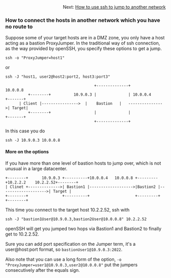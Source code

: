 <div style="text-align: right;">Next: <a href="">How to use ssh to jump to another network</a></div>

### How to connect the hosts in another network which you have no route to

Suppose some of your target hosts are in a DMZ zone, you only have a host acting as a bastion
ProxyJumper. In the traditional way of ssh connection, as the way provided by openSSH, you specify
these options to get a jump.

`ssh -o "ProxyJumper=host1"`

or

`ssh -J "host1, user2@host2:port2, host3:port3"`


```
                                       +--------------+              10.0.0.8
          +--------+          10.9.0.3 |              | 10.0.0.4          +-------+
	  | Client |---------------->  |    Bastion   |	  --------------->| Target|
          +--------+                   |              |                   +-------+
                                       +--------------+                          
```

In this case you do

`ssh -J 10.9.0.3 10.0.0.8`

#### More on the options

If you have more than one level of bastion hosts to jump over, which is not unusual in a large
datacenter.

```
+--------+      10.9.0.3 +----------+10.0.0.4   10.0.0.8 +---------+10.2.2.2    10.2.2.52+--------+
| Clinet +-------------->| Bastion1 |------------------->|Bastion2 |-------------------->| Target |
+--------+               +----------+                    +---------+                     +--------+
```

This time you connect to the target host 10.2.2.52, ssh with

`ssh -J "bastion1User@10.9.0.3,bastion2User@10.0.0.8" 10.2.2.52`

openSSH will get you jumped two hops via Bastion1 and Bastion2 to finally get to 10.2.2.52.

Sure you can add port specification on the Jumper term, it's a user@host:port format, so
`bastionUser1@10.9.0.3:2022`.

Also note that you can use a long form of the option, `-o
"ProxyJumper=user1@10.9.0.3,user2@10.0.0.8"` put the jumpers consecutively after the equals sign.


